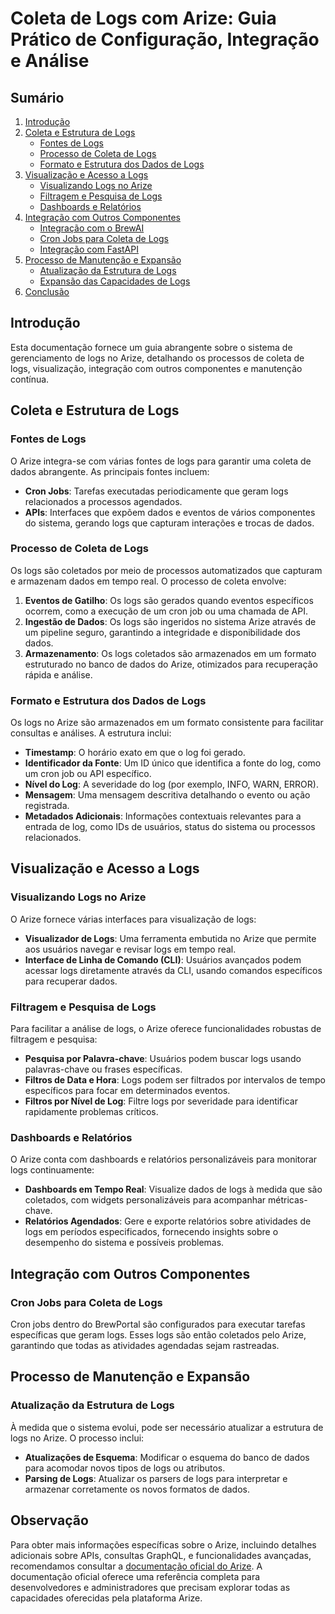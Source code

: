 # Coleta de Logs com Arize: Guia Prático de Configuração, Integração e Análise

## Sumário
1. [Introdução](#introdução)
2. [Coleta e Estrutura de Logs](#coleta-e-estrutura-de-logs)
   - [Fontes de Logs](#fontes-de-logs)
   - [Processo de Coleta de Logs](#processo-de-coleta-de-logs)
   - [Formato e Estrutura dos Dados de Logs](#formato-e-estrutura-dos-dados-de-logs)
3. [Visualização e Acesso a Logs](#visualização-e-acesso-a-logs)
   - [Visualizando Logs no Arize](#visualizando-logs-no-arize)
   - [Filtragem e Pesquisa de Logs](#filtragem-e-pesquisa-de-logs)
   - [Dashboards e Relatórios](#dashboards-e-relatórios)
4. [Integração com Outros Componentes](#integração-com-outros-componentes)
   - [Integração com o BrewAI](#integração-com-o-brewAI)
   - [Cron Jobs para Coleta de Logs](#cron-jobs-para-coleta-de-logs)
   - [Integração com FastAPI](#integração-com-fastapi)
5. [Processo de Manutenção e Expansão](#processo-de-manutenção-e-expansão)
   - [Atualização da Estrutura de Logs](#atualização-da-estrutura-de-logs)
   - [Expansão das Capacidades de Logs](#expansão-das-capacidades-de-logs)
6. [Conclusão](#conclusão)

## Introdução
Esta documentação fornece um guia abrangente sobre o sistema de gerenciamento de logs no Arize, detalhando os processos de coleta de logs, visualização, integração com outros componentes e manutenção contínua.

## Coleta e Estrutura de Logs

### Fontes de Logs
O Arize integra-se com várias fontes de logs para garantir uma coleta de dados abrangente. As principais fontes incluem:
- **Cron Jobs**: Tarefas executadas periodicamente que geram logs relacionados a processos agendados.
- **APIs**: Interfaces que expõem dados e eventos de vários componentes do sistema, gerando logs que capturam interações e trocas de dados.

### Processo de Coleta de Logs
Os logs são coletados por meio de processos automatizados que capturam e armazenam dados em tempo real. O processo de coleta envolve:
1. **Eventos de Gatilho**: Os logs são gerados quando eventos específicos ocorrem, como a execução de um cron job ou uma chamada de API.
2. **Ingestão de Dados**: Os logs são ingeridos no sistema Arize através de um pipeline seguro, garantindo a integridade e disponibilidade dos dados.
3. **Armazenamento**: Os logs coletados são armazenados em um formato estruturado no banco de dados do Arize, otimizados para recuperação rápida e análise.

### Formato e Estrutura dos Dados de Logs
Os logs no Arize são armazenados em um formato consistente para facilitar consultas e análises. A estrutura inclui:
- **Timestamp**: O horário exato em que o log foi gerado.
- **Identificador da Fonte**: Um ID único que identifica a fonte do log, como um cron job ou API específico.
- **Nível do Log**: A severidade do log (por exemplo, INFO, WARN, ERROR).
- **Mensagem**: Uma mensagem descritiva detalhando o evento ou ação registrada.
- **Metadados Adicionais**: Informações contextuais relevantes para a entrada de log, como IDs de usuários, status do sistema ou processos relacionados.

## Visualização e Acesso a Logs

### Visualizando Logs no Arize
O Arize fornece várias interfaces para visualização de logs:
- **Visualizador de Logs**: Uma ferramenta embutida no Arize que permite aos usuários navegar e revisar logs em tempo real.
- **Interface de Linha de Comando (CLI)**: Usuários avançados podem acessar logs diretamente através da CLI, usando comandos específicos para recuperar dados.

### Filtragem e Pesquisa de Logs
Para facilitar a análise de logs, o Arize oferece funcionalidades robustas de filtragem e pesquisa:
- **Pesquisa por Palavra-chave**: Usuários podem buscar logs usando palavras-chave ou frases específicas.
- **Filtros de Data e Hora**: Logs podem ser filtrados por intervalos de tempo específicos para focar em determinados eventos.
- **Filtros por Nível de Log**: Filtre logs por severidade para identificar rapidamente problemas críticos.

### Dashboards e Relatórios
O Arize conta com dashboards e relatórios personalizáveis para monitorar logs continuamente:
- **Dashboards em Tempo Real**: Visualize dados de logs à medida que são coletados, com widgets personalizáveis para acompanhar métricas-chave.
- **Relatórios Agendados**: Gere e exporte relatórios sobre atividades de logs em períodos especificados, fornecendo insights sobre o desempenho do sistema e possíveis problemas.

## Integração com Outros Componentes

### Cron Jobs para Coleta de Logs
Cron jobs dentro do BrewPortal são configurados para executar tarefas específicas que geram logs. Esses logs são então coletados pelo Arize, garantindo que todas as atividades agendadas sejam rastreadas.

## Processo de Manutenção e Expansão

### Atualização da Estrutura de Logs
À medida que o sistema evolui, pode ser necessário atualizar a estrutura de logs no Arize. O processo inclui:
- **Atualizações de Esquema**: Modificar o esquema do banco de dados para acomodar novos tipos de logs ou atributos.
- **Parsing de Logs**: Atualizar os parsers de logs para interpretar e armazenar corretamente os novos formatos de dados.

## Observação

Para obter mais informações específicas sobre o Arize, incluindo detalhes adicionais sobre APIs, consultas GraphQL, e funcionalidades avançadas, recomendamos consultar a [documentação oficial do Arize](https://docs.arize.com/arize/api-reference/graphql-api/monitors-api). A documentação oficial oferece uma referência completa para desenvolvedores e administradores que precisam explorar todas as capacidades oferecidas pela plataforma Arize.
